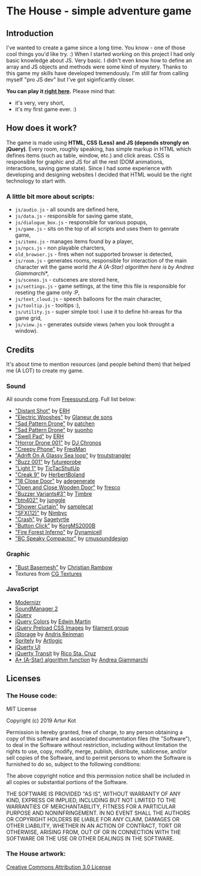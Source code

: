 The House - simple adventure game
=================================

Introduction
------------

I've wanted to create a game since a long time. You know - one of those cool things you'd like try. :) When I started working on this project I had only basic knowledge about JS. Very basic. I didn't even know how to define an array and JS objects and methods were some kind of mystery. Thanks to this game my skills have developed tremendously. I'm still far from calling myself "pro JS dev" but I've got siginficantly closer.

**You can play it [right here](http://the-house.arturkot.pl).** Please mind that:

* it's very, very short,
* it's my first game ever. :)

How does it work?
-----------------

The game is made using **HTML, CSS (Less) and JS (depends strongly on jQuery)**. Every room, roughly speaking, has simple markup in HTML which defines items (such as table, window, etc.) and click areas. CSS is responsible for graphic and JS for all the rest (DOM animations, interactions, saving game state). Since I had some experience with developing and designing websites I decided that HTML would be the right technology to start with.

### A little bit more about scripts:

* `js/audio.js` - all sounds are defined here,
* `js/data.js` - responsible for saving game state,
* `js/dialogue_box.js` - responsible for various popups,
* `js/game.js` - sits on the top of all scripts and uses them to genrate game,
* `js/items.js` - manages items found by a player,
* `js/npcs.js` - non playable charcters,
* `old_browser.js` - fires when not supported browser is detected,
* `js/room.js` - generates rooms, responsible for interaction of the main character wit the game world **the A* (A-Star) algorithm here is by Andrea Giammarchi**,
* `js/scenes.js` - cutscenes are stored here,
* `js/settings.js` - game settings, at the time this file is responsible for reseting the game only :P,
* `js/text_cloud.js` - speech balloons for the main character,
* `js/tooltip.js` - tooltips :),
* `js/utility.js` - super simple tool: I use it to define hit-areas for tha game grid,
* `js/view.js` - generates outside views (when you look throught a window).

Credits
-------

It's about time to mention resources (and people behind them) that helped me (A LOT) to create my game.

### Sound

All sounds come from [Freesound.org](http://www.freesound.org). Full list below:

* ["Distant Shot"](http://www.freesound.org/people/ERH/sounds/32799/) by [ERH](http://www.freesound.org/people/ERH/)
* ["Electric Wooshes"](http://www.freesound.org/people/Glaneur%20de%20sons/sounds/34172/) by [Glaneur de sons](http://www.freesound.org/people/Glaneur%20de%20sons/)
* ["Sad Pattern Drone"](http://www.freesound.org/people/patchen/sounds/24701/) by [patchen](http://www.freesound.org/people/patchen/)
* ["Sad Pattern Drone"](http://www.freesound.org/people/suonho/sounds/17724/) by [suonho](http://www.freesound.org/people/suonho/)
* ["Swell Pad"](http://www.freesound.org/people/ERH/sounds/34141/) by [ERH](http://www.freesound.org/people/ERH/)
* ["Horror Drone 001"](http://www.freesound.org/people/DJ%20Chronos/sounds/52134/) by [DJ Chronos](http://www.freesound.org/people/DJ%20Chronos/)
* ["Creepy Phone"](http://www.freesound.org/people/FreqMan/sounds/25079/) by [FreqMan](http://www.freesound.org/people/FreqMan/)
* ["Adrift On A Glassy Sea loop"](http://www.freesound.org/people/troutstrangler/sounds/25878/) by [troutstrangler](http://www.freesound.org/people/troutstrangler/)
* ["Buzz 001"](http://www.freesound.org/people/futureprobe/sounds/18824/) by [futureprobe](http://www.freesound.org/people/futureprobe/)
* ["Light 1"](http://www.freesound.org/people/TicTacShutUp/sounds/408/) by [TicTacShutUp](http://www.freesound.org/people/TicTacShutUp/)
* ["Creak 9"](http://www.freesound.org/people/HerbertBoland/sounds/29696/) by [HerbertBoland](http://www.freesound.org/people/HerbertBoland/)
* ["18 Close Door"](http://www.freesound.org/people/adegenerate/sounds/71212/) by [adegenerate](http://www.freesound.org/people/adegenerate/)
* ["Open and Close Wooden Door"](http://www.freesound.org/people/fresco/sounds/35617/) by [fresco](http://www.freesound.org/people/fresco/)
* ["Buzzer Variants#3"](http://www.freesound.org/people/Timbre/sounds/101355/) by [Timbre](http://www.freesound.org/people/Timbre/)
* ["btn402"](http://www.freesound.org/people/junggle/sounds/26777/) by [junggle](http://www.freesound.org/people/junggle/)
* ["Shower Curtain"](http://www.freesound.org/people/samplecat/sounds/11561/) by [samplecat](http://www.freesound.org/people/samplecat/)
* ["SFX(12)"](http://www.freesound.org/people/Nimbyc/sounds/83944/) by [Nimbyc](http://www.freesound.org/people/Nimbyc/)
* ["Crash"](http://www.freesound.org/people/sagetyrtle/sounds/40158/) by [Sagetyrtle](http://www.freesound.org/people/sagetyrtle/)
* ["Button Click"](http://www.freesound.org/people/KorgMS2000B/sounds/54405/) by [KorgMS2000B](http://www.freesound.org/people/KorgMS2000B/)
* ["Fire Forest Inferno"](http://www.freesound.org/people/Dynamicell/sounds/17548/) by [Dynamicell](http://www.freesound.org/people/Dynamicell/sounds/17548/)
* ["BC Speaky Compactor"](http://www.freesound.org/people/cmusounddesign/sounds/119897/) by [cmusounddesign](http://www.freesound.org/people/cmusounddesign/)

### Graphic

* ["Bust Basemesh"](http://chrrambow.deviantart.com/art/Bust-Basemesh-128960722) by [Christian Rambow](http://www.christianrambow.de/)
* Textures from [CG Textures](http://cgtextures.com/)

### JavaScript

* [Modernizr](http://www.modernizr.com/)
* [SoundManager 2](http://www.schillmania.com/projects/soundmanager2/)
* [jQuery](http://jquery.com/)
* [jQuery Colors](http://www.bitstorm.org/jquery/color-animation/) by [Edwin Martin](http://www.bitstorm.org/edwin/en/)
* [jQuery Preload CSS Images](http://www.filamentgroup.com/lab/update_automatically_preload_images_from_css_with_jquery/) by [filament group](http://www.filamentgroup.com/about)
* [jStorage](http://www.jstorage.info/) by [Andris Reinman](http://www.andrisreinman.com/)
* [Spritely](http://spritely.net/) by [Artlogic](http://www.artlogic.net/)
* [jQuerty UI](http://jqueryui.com/)
* [jQuerty Transit](http://ricostacruz.com/jquery.transit/) by [Rico Sta. Cruz](http://ricostacruz.com/)
* [A* (A-Star) algorithm function](http://devpro.it/examples/astar/) by [Andrea Giammarchi](http://www.blogger.com/profile/16277820774810688474)

Licenses
--------

### The House code:

MIT License

Copyright (c) 2019 Artur Kot

Permission is hereby granted, free of charge, to any person obtaining a copy
of this software and associated documentation files (the "Software"), to deal
in the Software without restriction, including without limitation the rights
to use, copy, modify, merge, publish, distribute, sublicense, and/or sell
copies of the Software, and to permit persons to whom the Software is
furnished to do so, subject to the following conditions:

The above copyright notice and this permission notice shall be included in all
copies or substantial portions of the Software.

THE SOFTWARE IS PROVIDED "AS IS", WITHOUT WARRANTY OF ANY KIND, EXPRESS OR
IMPLIED, INCLUDING BUT NOT LIMITED TO THE WARRANTIES OF MERCHANTABILITY,
FITNESS FOR A PARTICULAR PURPOSE AND NONINFRINGEMENT. IN NO EVENT SHALL THE
AUTHORS OR COPYRIGHT HOLDERS BE LIABLE FOR ANY CLAIM, DAMAGES OR OTHER
LIABILITY, WHETHER IN AN ACTION OF CONTRACT, TORT OR OTHERWISE, ARISING FROM,
OUT OF OR IN CONNECTION WITH THE SOFTWARE OR THE USE OR OTHER DEALINGS IN THE
SOFTWARE.


### The House artwork:

[Creative Commons Attribution 3.0 License](http://creativecommons.org/licenses/by/3.0/)

















